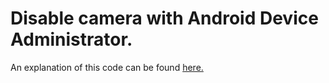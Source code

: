 # Disable camera with Android Device Administrator.
An explanation of this code can be found [here.](https://androidadministrator.com/android-device-administrator-disable-camera/)